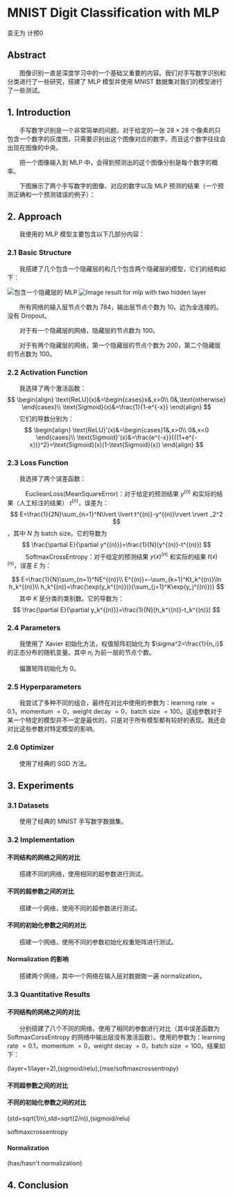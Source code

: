 # MNIST Digit Classification with MLP

袁无为 计预0

## Abstract

　　图像识别一直是深度学习中的一个基础又重要的内容。我们对手写数字识别和分类进行了一些研究，搭建了 MLP 模型并使用 MNIST 数据集对我们的模型进行了一些测试。

## 1. Introduction

　　手写数字识别是一个非常简单的问题。对于给定的一张 $28\times 28$ 个像素的只包含一个数字的灰度图，只需要识别出这个图像对应的数字。而且这个数字往往会出现在图像的中央。

　　把一个图像输入到 MLP 中，会得到预测出的这个图像分别是每个数字的概率。

　　下图展示了两个手写数字的图像、对应的数字以及 MLP 预测的结果（一个预测正确和一个预测错误的例子）：



## 2. Approach

　　我使用的 MLP 模型主要包含以下几部分内容：

### 2.1 Basic Structure

　　我搭建了几个包含一个隐藏层的和几个包含两个隐藏层的模型，它们的结构如下：

![包含一个隐藏层的 MLP](https://www.researchgate.net/profile/Rosline_Hassan/publication/260321700/figure/fig1/AS:296985614667776@1447818296312/Structure-of-a-one-hidden-layer-MLP-Network.png) ![Image result for mlp with two hidden layer](https://www.researchgate.net/profile/L_Ekonomou/publication/236900080/figure/fig1/AS:299287272542214@1448367054951/Multilayer-perceptron-MLP-with-two-hidden-layers.png)

　　所有网络的输入层节点个数为 $784$，输出层节点个数为 $10$。边为全连接的。没有 Dropout。

　　对于有一个隐藏层的网络，隐藏层的节点数为 $100$。

　　对于有两个隐藏层的网络，第一个隐藏层的节点个数为 $200$，第二个隐藏层的节点数为 $100$。

### 2.2 Activation Function

　　我选择了两个激活函数：
$$
\begin{align}
\text{ReLU}(x)&=\begin{cases}x&,x>0\\
0&,\text{otherwise}
\end{cases}\\
\text{Sigmoid}(x)&=\frac{1}{1-e^{-x}}
\end{align}
$$
　　它们的导数分别为：
$$
\begin{align}
\text{ReLU}'(x)&=\begin{cases}1&,x>0\\
0&,x<0
\end{cases}\\
\text{Sigmoid}'(x)&=\frac{e^{-x}}{{(1+e^{-x})}^2}=\text{Sigmoid}(x)(1-\text{Sigmoid}(x))
\end{align}
$$

### 2.3 Loss Function

　　我选择了两个误差函数：

　　　EuclieanLoss(MeanSquareError)：对于给定的预测结果 $y^{(n)}$ 和实际的结果（人工标注的结果） $t^{(n)}$，误差为：
$$
E=\frac{1}{2N}\sum_{n=1}^N\lvert \lvert t^{(n)}-y^{(n)}\rvert \rvert _2^2
$$
，其中 $N$ 为 batch size。它的导数为
$$
\frac{\partial E}{\partial y^{(n)}}=\frac{1}{N}(y^{(n)}-t^{(n)})
$$
　　　SoftmaxCrossEntropy：对于给定的预测结果 $y(x)^{(n)}$ 和实际的结果 $t(x)^{(n)}$，误差 $E$ 为：

$$
E=\frac{1}{N}\sum_{n=1}^NE^{(n)}\\
E^{(n)}=-\sum_{k=1}^Kt_k^{(n)}\ln h_k^{(n)}\\
h_k^{(n)}=\frac{\exp(y_k^{(n)})}{\sum_{j=1}^K\exp(y_j^{(n)})}
$$
 　　其中 $K$ 是分类的类别数。它的导数为：
$$
\frac{\partial E}{\partial y_k^{(n)}}=\frac{1}{N}(h_k^{(n)}-t_k^{(n)})
$$

### 2.4 Parameters

　　我使用了 Xavier 初始化方法，权值矩阵初始化为 $\sigma^2=\frac{1}{n_i}$ 的正态分布的随机变量。其中 $n_i$ 为前一层的节点个数。

　　偏置矩阵初始化为 $0$。

### 2.5 Hyperparameters

　　我尝试了多种不同的组合，最终在对比中使用的参数为：learning rate $=0.1$，momentum $=0$，weight decay $=0$，batch size $=100$。这组参数对于某一个特定的模型并不一定是最优的，只是对于所有模型都有较好的表现。我还会对比这些参数对特定模型的影响。

### 2.6 Optimizer

　　使用了经典的 SGD 方法。

## 3. Experiments

### 3.1 Datasets

　　使用了经典的 MNIST 手写数字数据集。

### 3.2 Implementation

#### 不同结构的网络之间的对比

　　搭建不同的网络，使用相同的超参数进行测试。

#### 不同的超参数之间的对比

　　搭建一个网络，使用不同的超参数进行测试。

#### 不同的初始化参数之间的对比

　　搭建一个网络，使用不同的参数初始化权重矩阵进行测试。

#### Normalization 的影响

　　搭建两个网络，其中一个网络在输入层对数据做一遍 normalization。

### 3.3 Quantitative Results

#### 不同结构的网络之间的对比

　　分别搭建了八个不同的网络，使用了相同的参数进行对比（其中误差函数为 SoftmaxCorssEntropy 的网络中输出层没有激活函数）。使用的参数为：learning rate $=0.1$，momentum $=0$，weight decay $=0$，batch size $=100$。结果如下：

(layer=1/layer=2),(sigmoid/relu),(mse/softmaxcrossentropy)

#### 不同超参数之间的对比

#### 不同的初始化参数之间的对比

(std=sqrt(1/n),std=sqrt(2/n)),(sigmoid/relu)

softmaxcrossentropy

#### Normalization

(has/hasn't normalization)

## 4. Conclusion